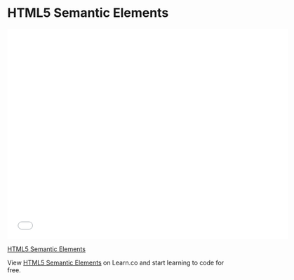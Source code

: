 # HTML5 Semantic Elements

<iframe width="640" height="480" src="//www.youtube.com/embed/V28xLFEYaSQ?rel=0&modestbranding=1" frameborder="0" allowfullscreen></iframe><p><a href="https://www.youtube.com/watch?v=V28xLFEYaSQ">HTML5 Semantic Elements</a></p>

<p data-visibility='hidden'>View <a href='https://learn.co/lessons/HTML5-Semantic-Elements' title='HTML5 Semantic Elements'>HTML5 Semantic Elements</a> on Learn.co and start learning to code for free.</p>
